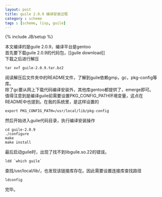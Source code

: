 ```yaml
---
layout: post
title: guile 2.0.9 编译安装过程
category : scheme
tags : [scheme, lisp, guile]
---
```

{% include JB/setup %}

本文编译的是guile 2.0.9，编译平台是gentoo  
首先要下载guile 2.0.9的代码包，[[guile download]]  
下载之后进行解压

	tar xvf guile-2.0.9.tar.bz2

阅读解压后文件夹中的README文件，了解到guile依赖gmp，gc，pkg-config等库。  
除了gc要从网上下载代码编译安装外，其他库gentoo都提供了，emerge即可。
值得注意到是编译guile前需要设置PKG_CONFIG_PATH环境变量，这点在README中也提到。在我的系统里，是这样设置的

    export PKG_CONFIG_PATH=/usr/local/lib/pkg-config

然后开始进入guile代码目录，执行编译安装操作

    cd guile-2.0.9
    ./configure
    make
    make install

最后启动guile时，出现了找不到libguile.so.22的错误。

    ldd `which guile`

查找/usr/local/lib/，也发现该链接库存在。因此需要设置连接库查找路径

    ldconfig


完毕。
